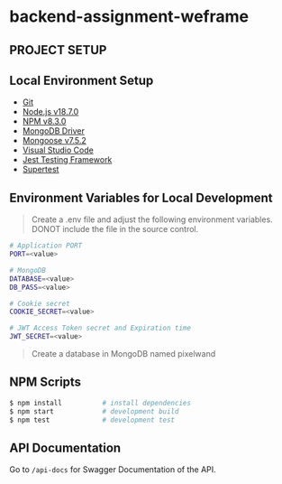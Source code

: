# backend-assignment-weframe

## PROJECT SETUP

## Local Environment Setup

- [Git](https://git-scm.com/)
- [Node.js v18.7.0](https://nodejs.org/en/)
- [NPM v8.3.0](https://www.npmjs.com/)
- [MongoDB Driver](https://www.mongodb.com/)
- [Mongoose v7.5.2](https://mongoosejs.com/)
- [Visual Studio Code](https://code.visualstudio.com/)
- [Jest Testing Framework](https://jestjs.io/)
- [Supertest](https://www.npmjs.com/package/supertest)

## Environment Variables for Local Development

> Create a .env file and adjust the following environment variables. DONOT include the file in the source control.

```bash
# Application PORT
PORT=<value>

# MongoDB
DATABASE=<value>
DB_PASS=<value>

# Cookie secret
COOKIE_SECRET=<value>

# JWT Access Token secret and Expiration time
JWT_SECRET=<value>
```

> Create a database in MongoDB named pixelwand

## NPM Scripts

```bash
$ npm install          # install dependencies
$ npm start            # development build
$ npm test             # development test
```

## API Documentation

Go to `/api-docs` for Swagger Documentation of the API.
